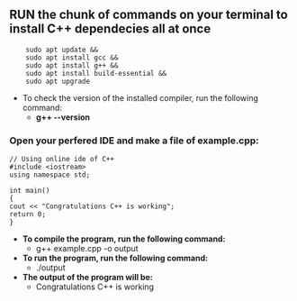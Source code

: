 ## RUN the chunk of commands on your terminal to install C++ dependecies all at once
```
    sudo apt update && 
    sudo apt install gcc &&
    sudo apt install g++ &&
    sudo apt install build-essential && 
    sudo apt upgrade
```
- To check the version of the installed compiler, run the following command:
    - **g++ --version**

### Open your perfered IDE and make a file of example.cpp:
```
// Using online ide of C++
#include <iostream>
using namespace std;

int main()
{
cout << "Congratulations C++ is working";
return 0;
}

```
- **To compile the program, run the following command:**
    - g++ example.cpp -o output
- **To run the program, run the following command:**
    - ./output
- **The output of the program will be:**
    - Congratulations C++ is working


